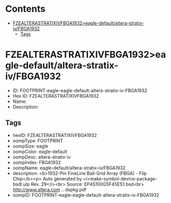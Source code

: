 



Contents
========

* [FZEALTERASTRATIXIVFBGA1932>eagle-default/altera-stratix-iv/FBGA1932](#fzealterastratixivfbga1932eagle-defaultaltera-stratix-ivfbga1932)
	* [Tags](#tags)

# FZEALTERASTRATIXIVFBGA1932>eagle-default/altera-stratix-iv/FBGA1932

- ID: FOOTPRINT-eagle-eagle-default-altera-stratix-iv-FBGA1932
- Hex ID: FZEALTERASTRATIXIVFBGA1932
- Name: 
- Description: 

## Tags

- hexID: FZEALTERASTRATIXIVFBGA1932
- oompType: FOOTPRINT
- oompSize: eagle
- oompColor: eagle-default
- oompDesc: altera-stratix-iv
- oompIndex: FBGA1932
- oompName: eagle-default/altera-stratix-iv/FBGA1932
- description: &lt;b&gt;1932-Pin FineLine Ball-Grid Array (FBGA) - Flip Chip&lt;/b&gt;&lt;p&gt;
Auto generated by &lt;i&gt;make-symbol-device-package-bsdl.ulp Rev. 29&lt;/i&gt;&lt;br&gt;
Source: EP4S100G5F45ES1.bsd&lt;br&gt;
http://www.altera.com .. dspkg.pdf
- oompID: FOOTPRINT-eagle-eagle-default-altera-stratix-iv-FBGA1932
